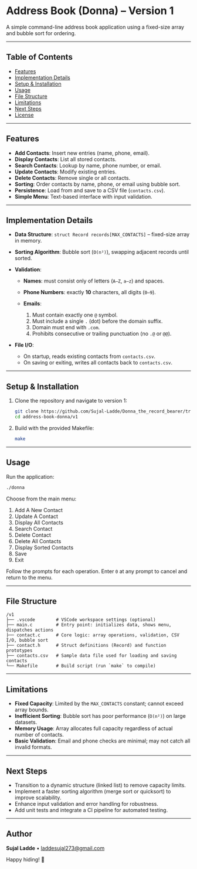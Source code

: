 # Address Book (Donna) – Version 1

A simple command-line address book application using a fixed-size array and bubble sort for ordering.

---

## Table of Contents

* [Features](#features)
* [Implementation Details](#implementation-details)
* [Setup & Installation](#setup--installation)
* [Usage](#usage)
* [File Structure](#file-structure)
* [Limitations](#limitations)
* [Next Steps](#next-steps)
* [License](#license)

---

## Features

* **Add Contacts**: Insert new entries (name, phone, email).
* **Display Contacts**: List all stored contacts.
* **Search Contacts**: Lookup by name, phone number, or email.
* **Update Contacts**: Modify existing entries.
* **Delete Contacts**: Remove single or all contacts.
* **Sorting**: Order contacts by name, phone, or email using bubble sort.
* **Persistence**: Load from and save to a CSV file (`contacts.csv`).
* **Simple Menu**: Text-based interface with input validation.

---

## Implementation Details

* **Data Structure**: `struct Record records[MAX_CONTACTS]` – fixed-size array in memory.
* **Sorting Algorithm**: Bubble sort (`O(n²)`), swapping adjacent records until sorted.
* **Validation**:

  * **Names**: must consist only of letters (`A–Z`, `a–z`) and spaces.
  * **Phone Numbers**: exactly **10** characters, all digits (`0–9`).
  * **Emails**:

    1. Must contain exactly one `@` symbol.
    2. Must include a single `.` (dot) before the domain suffix.
    3. Domain must end with `.com`.
    4. Prohibits consecutive or trailing punctuation (no `.@` or `@@`).
* **File I/O**:

  * On startup, reads existing contacts from `contacts.csv`.
  * On saving or exiting, writes all contacts back to `contacts.csv`.

---

## Setup & Installation

1. Clone the repository and navigate to version 1:

   ```bash
   git clone https://github.com/Sujal-Ladde/Donna_the_record_bearer/tree/main/version1
   cd address-book-donna/v1
   ```
2. Build with the provided Makefile:

   ```bash
   make
   ```

---

## Usage

Run the application:

```bash
./donna
```

Choose from the main menu:

1. Add A New Contact
2. Update A Contact
3. Display All Contacts
4. Search Contact
5. Delete Contact
6. Delete All Contacts
7. Display Sorted Contacts
8. Save
9. Exit

Follow the prompts for each operation. Enter `0` at any prompt to cancel and return to the menu.

---

## File Structure

```
/v1
├── .vscode        # VSCode workspace settings (optional)
├── main.c         # Entry point: initializes data, shows menu, dispatches actions
├── contact.c      # Core logic: array operations, validation, CSV I/O, bubble sort
├── contact.h      # Struct definitions (Record) and function prototypes
├── contacts.csv   # Sample data file used for loading and saving contacts
└── Makefile       # Build script (run `make` to compile)
```

---

## Limitations

* **Fixed Capacity**: Limited by the `MAX_CONTACTS` constant; cannot exceed array bounds.
* **Inefficient Sorting**: Bubble sort has poor performance (`O(n²)`) on large datasets.
* **Memory Usage**: Array allocates full capacity regardless of actual number of contacts.
* **Basic Validation**: Email and phone checks are minimal; may not catch all invalid formats.

---

## Next Steps

* Transition to a dynamic structure (linked list) to remove capacity limits.
* Implement a faster sorting algorithm (merge sort or quicksort) to improve scalability.
* Enhance input validation and error handling for robustness.
* Add unit tests and integrate a CI pipeline for automated testing.

---

## Author

**Sujal Ladde** • [laddesujal273@gmail.com](mailto:laddesujal273@gmail.com)

Happy hiding! 🚀
